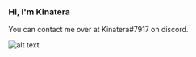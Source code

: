 ### Hi, I'm Kinatera
You can contact me over at Kinatera#7917 on discord.


![alt text](https://github-readme-stats.vercel.app/api?username=Kinatera&show_icons=true&theme=dark)
